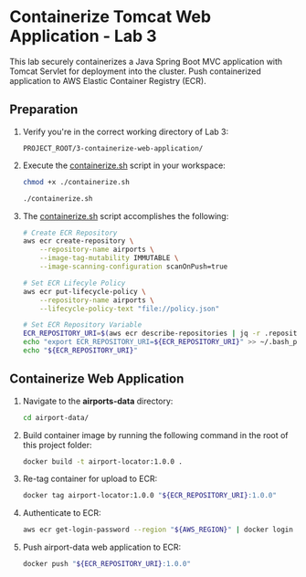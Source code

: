 # Containerize Tomcat Web Application - Lab 3

This lab securely containerizes a Java Spring Boot MVC application with Tomcat Servlet for deployment into the cluster. Push containerized application to AWS Elastic Container Registry (ECR).

## Preparation

1. Verify you're in the correct working directory of Lab 3:

    ```text
    PROJECT_ROOT/3-containerize-web-application/
    ```

2. Execute the [containerize.sh](./containerize.sh) script in your workspace:

    ```bash
    chmod +x ./containerize.sh
    ```

    ```bash
    ./containerize.sh
    ```

3. The [containerize.sh](./containerize.sh) script accomplishes the following:

    ```bash
    # Create ECR Repository
    aws ecr create-repository \
        --repository-name airports \
        --image-tag-mutability IMMUTABLE \
        --image-scanning-configuration scanOnPush=true
    
    # Set ECR Lifecyle Policy
    aws ecr put-lifecycle-policy \
        --repository-name airports \
        --lifecycle-policy-text "file://policy.json"
    
    # Set ECR Repository Variable
    ECR_REPOSITORY_URI=$(aws ecr describe-repositories | jq -r .repositories[].repositoryUri | grep airports)
    echo "export ECR_REPOSITORY_URI=${ECR_REPOSITORY_URI}" >> ~/.bash_profile
    echo "${ECR_REPOSITORY_URI}"
    ```

## Containerize Web Application

1. Navigate to the **airports-data** directory:

    ```bash
    cd airport-data/
    ```

2. Build container image by running the following command in the root of this project folder:

    ```bash
    docker build -t airport-locator:1.0.0 .
    ```

3. Re-tag container for upload to ECR:

    ```bash
    docker tag airport-locator:1.0.0 "${ECR_REPOSITORY_URI}:1.0.0"
    ```

4. Authenticate to ECR:

    ```bash
    aws ecr get-login-password --region "${AWS_REGION}" | docker login --username AWS --password-stdin "${ACCOUNT_ID}.dkr.ecr.${AWS_REGION}.amazonaws.com"
    ```

5. Push airport-data web application to ECR:

    ```bash
    docker push "${ECR_REPOSITORY_URI}:1.0.0"
    ```
